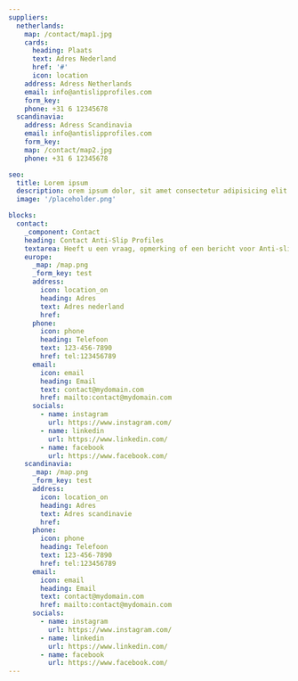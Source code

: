 ```yaml
---
suppliers:
  netherlands:
    map: /contact/map1.jpg
    cards:
      heading: Plaats
      text: Adres Nederland
      href: '#'
      icon: location
    address: Adress Netherlands
    email: info@antislipprofiles.com
    form_key:
    phone: +31 6 12345678
  scandinavia:
    address: Adress Scandinavia
    email: info@antislipprofiles.com
    form_key:
    map: /contact/map2.jpg
    phone: +31 6 12345678

seo:
  title: Lorem ipsum
  description: orem ipsum dolor, sit amet consectetur adipisicing elit. Error et magni minus.
  image: '/placeholder.png'

blocks:
  contact:
    _component: Contact
    heading: Contact Anti-Slip Profiles
    textarea: Heeft u een vraag, opmerking of een bericht voor Anti-slip Profiles? Gebruikt u dan het onderstaande formulier. Anti-slip Profiles neemt dan zo snel als mogelijk contact met u op om uw vraag te beantwoorden.
    europe:
      _map: /map.png
      _form_key: test
      address:
        icon: location_on
        heading: Adres
        text: Adres nederland
        href:
      phone:
        icon: phone
        heading: Telefoon
        text: 123-456-7890
        href: tel:123456789
      email:
        icon: email
        heading: Email
        text: contact@mydomain.com
        href: mailto:contact@mydomain.com
      socials:
        - name: instagram
          url: https://www.instagram.com/
        - name: linkedin
          url: https://www.linkedin.com/
        - name: facebook
          url: https://www.facebook.com/
    scandinavia:
      _map: /map.png
      _form_key: test
      address:
        icon: location_on
        heading: Adres
        text: Adres scandinavie
        href:
      phone:
        icon: phone
        heading: Telefoon
        text: 123-456-7890
        href: tel:123456789
      email:
        icon: email
        heading: Email
        text: contact@mydomain.com
        href: mailto:contact@mydomain.com
      socials:
        - name: instagram
          url: https://www.instagram.com/
        - name: linkedin
          url: https://www.linkedin.com/
        - name: facebook
          url: https://www.facebook.com/
---
```

